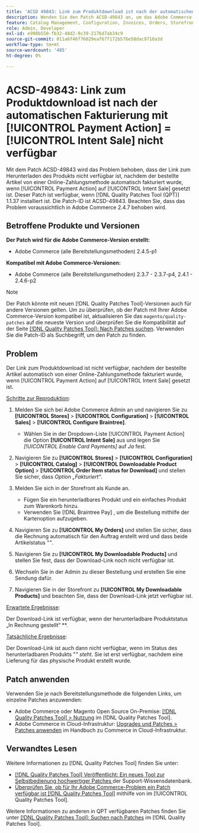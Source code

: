 ```yaml
---
title: 'ACSD 49843: Link zum Produktdownload ist nach der automatischen Fakturierung mit [!UICONTROL Payment Action] = [!UICONTROL Intent Sale] nicht verfügbar'
description: Wenden Sie den Patch ACSD-49843 an, um das Adobe Commerce-Problem zu beheben, bei dem der Link zum Herunterladen von Produkten nicht verfügbar ist, nachdem der bestellte Artikel von einer Online-Zahlungsmethode automatisch fakturiert wurde, wenn [!UICONTROL Payment Action] auf [!UICONTROL Intent Sale] gesetzt ist.
feature: Catalog Management, Configuration, Invoices, Orders, Storefront
role: Admin, Developer
exl-id: e990b550-fb32-48d2-9c39-2176d7ab34c9
source-git-commit: 011a6f46f76029eaf67f172b576e58dac9710a3d
workflow-type: tm+mt
source-wordcount: '485'
ht-degree: 0%

---
```


# ACSD-49843: Link zum Produktdownload ist nach der automatischen Fakturierung mit [!UICONTROL Payment Action] = [!UICONTROL Intent Sale] nicht verfügbar

Mit dem Patch ACSD-49843 wird das Problem behoben, dass der Link zum Herunterladen des Produkts nicht verfügbar ist, nachdem der bestellte Artikel von einer Online-Zahlungsmethode automatisch fakturiert wurde, wenn [!UICONTROL Payment Action] auf [!UICONTROL Intent Sale] gesetzt ist. Dieser Patch ist verfügbar, wenn [!DNL Quality Patches Tool (QPT)] 1.1.37 installiert ist. Die Patch-ID ist ACSD-49843. Beachten Sie, dass das Problem voraussichtlich in Adobe Commerce 2.4.7 behoben wird.

## Betroffene Produkte und Versionen

**Der Patch wird für die Adobe Commerce-Version erstellt:**

* Adobe Commerce (alle Bereitstellungsmethoden) 2.4.5-p1

**Kompatibel mit Adobe Commerce-Versionen:**

* Adobe Commerce (alle Bereitstellungsmethoden) 2.3.7 - 2.3.7-p4, 2.4.1 - 2.4.6-p2

>[!NOTE]
>
>Der Patch könnte mit neuen [!DNL Quality Patches Tool]-Versionen auch für andere Versionen gelten. Um zu überprüfen, ob der Patch mit Ihrer Adobe Commerce-Version kompatibel ist, aktualisieren Sie das `magento/quality-patches` auf die neueste Version und überprüfen Sie die Kompatibilität auf der Seite [[!DNL Quality Patches Tool]: Nach Patches suchen](https://experienceleague.adobe.com/tools/commerce-quality-patches/index.html). Verwenden Sie die Patch-ID als Suchbegriff, um den Patch zu finden.

## Problem

Der Link zum Produktdownload ist nicht verfügbar, nachdem der bestellte Artikel automatisch von einer Online-Zahlungsmethode fakturiert wurde, wenn [!UICONTROL Payment Action] auf [!UICONTROL Intent Sale] gesetzt ist.

<u>Schritte zur Reproduktion</u>:

1. Melden Sie sich bei Adobe Commerce Admin an und navigieren Sie zu **[!UICONTROL Stores]** > **[!UICONTROL Configuration]** > **[!UICONTROL Sales]** > **[!UICONTROL Configure Braintree]**.

   * Wählen Sie in der Dropdown-Liste [!UICONTROL Payment Action] die Option **[!UICONTROL Intent Sale]** aus und legen Sie *[!UICONTROL Enable Card Payments]* auf *Ja* fest.

1. Navigieren Sie zu **[!UICONTROL Stores]** > **[!UICONTROL Configuration]** > **[!UICONTROL Catalog]** > **[!UICONTROL Downloadable Product Option]** > **[!UICONTROL Order Item status for Download]** und stellen Sie sicher, dass *Option „Fakturiert“*.
1. Melden Sie sich in der Storefront als Kunde an.

   * Fügen Sie ein herunterladbares Produkt und ein einfaches Produkt zum Warenkorb hinzu.
   * Verwenden Sie [!DNL Braintree Pay] , um die Bestellung mithilfe der Kartenoption aufzugeben.

1. Navigieren Sie zu **[!UICONTROL My Orders]** und stellen Sie sicher, dass die Rechnung automatisch für den Auftrag erstellt wird und dass beide Artikelstatus &quot;*&quot;*.
1. Navigieren Sie zu **[!UICONTROL My Downloadable Products]** und stellen Sie fest, dass der Download-Link noch nicht verfügbar ist.
1. Wechseln Sie in der Admin zu dieser Bestellung und erstellen Sie eine Sendung dafür.
1. Navigieren Sie in der Storefront zu **[!UICONTROL My Downloadable Products]** und beachten Sie, dass der Download-Link jetzt verfügbar ist.

<u>Erwartete Ergebnisse</u>:

Der Download-Link ist verfügbar, wenn der herunterladbare Produktstatus „In Rechnung gestellt“ **.

<u>Tatsächliche Ergebnisse</u>:

Der Download-Link ist auch dann nicht verfügbar, wenn im Status des herunterladbaren Produkts &quot;*&quot; steht*. Sie ist erst verfügbar, nachdem eine Lieferung für das physische Produkt erstellt wurde.

## Patch anwenden

Verwenden Sie je nach Bereitstellungsmethode die folgenden Links, um einzelne Patches anzuwenden:

* Adobe Commerce oder Magento Open Source On-Premise: [[!DNL Quality Patches Tool] > Nutzung](/help/tools/quality-patches-tool/usage.md) im [!DNL Quality Patches Tool].
* Adobe Commerce in Cloud-Infrastruktur: [Upgrades und Patches > Patches anwenden](https://experienceleague.adobe.com/docs/commerce-cloud-service/user-guide/develop/upgrade/apply-patches.html) im Handbuch zu Commerce in Cloud-Infrastruktur.

## Verwandtes Lesen

Weitere Informationen zu [!DNL Quality Patches Tool] finden Sie unter:

* [[!DNL Quality Patches Tool] Veröffentlicht: Ein neues Tool zur Selbstbedienung hochwertiger Patches ](https://experienceleague.adobe.com/en/docs/commerce-operations/tools/quality-patches-tool/quality-patches-tool-to-self-serve-quality-patches) der Support-Wissensdatenbank.
* [Überprüfen Sie, ob für Ihr Adobe Commerce-Problem ein Patch verfügbar ist [!DNL Quality Patches Tool]](/help/tools/quality-patches-tool/patches-available-in-qpt/check-patch-for-magento-issue-with-magento-quality-patches.md) mithilfe von im [!UICONTROL Quality Patches Tool].


Weitere Informationen zu anderen in QPT verfügbaren Patches finden Sie unter [[!DNL Quality Patches Tool]: Suchen nach Patches](https://experienceleague.adobe.com/tools/commerce-quality-patches/index.html) im [!DNL Quality Patches Tool].
